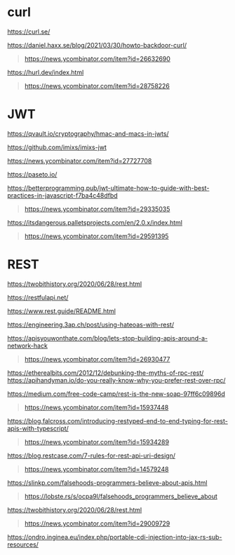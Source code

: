 
# curl
https://curl.se/

https://daniel.haxx.se/blog/2021/03/30/howto-backdoor-curl/
> https://news.ycombinator.com/item?id=26632690

https://hurl.dev/index.html
> https://news.ycombinator.com/item?id=28758226

# JWT
https://qvault.io/cryptography/hmac-and-macs-in-jwts/

https://github.com/imixs/imixs-jwt

https://news.ycombinator.com/item?id=27727708

https://paseto.io/

https://betterprogramming.pub/jwt-ultimate-how-to-guide-with-best-practices-in-javascript-f7ba4c48dfbd
> https://news.ycombinator.com/item?id=29335035

https://itsdangerous.palletsprojects.com/en/2.0.x/index.html
> https://news.ycombinator.com/item?id=29591395

# REST
https://twobithistory.org/2020/06/28/rest.html

https://restfulapi.net/

https://www.rest.guide/README.html

https://engineering.3ap.ch/post/using-hateoas-with-rest/

https://apisyouwonthate.com/blog/lets-stop-building-apis-around-a-network-hack
> https://news.ycombinator.com/item?id=26930477

https://etherealbits.com/2012/12/debunking-the-myths-of-rpc-rest/
https://apihandyman.io/do-you-really-know-why-you-prefer-rest-over-rpc/

https://medium.com/free-code-camp/rest-is-the-new-soap-97ff6c09896d
> https://news.ycombinator.com/item?id=15937448

https://blog.falcross.com/introducing-restyped-end-to-end-typing-for-rest-apis-with-typescript/
> https://news.ycombinator.com/item?id=15934289

https://blog.restcase.com/7-rules-for-rest-api-uri-design/
> https://news.ycombinator.com/item?id=14579248

https://slinkp.com/falsehoods-programmers-believe-about-apis.html
> https://lobste.rs/s/ocpa9l/falsehoods_programmers_believe_about

https://twobithistory.org/2020/06/28/rest.html
> https://news.ycombinator.com/item?id=29009729

https://ondro.inginea.eu/index.php/portable-cdi-injection-into-jax-rs-sub-resources/